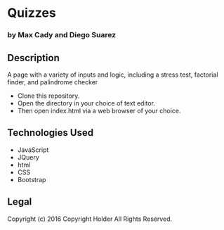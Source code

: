 # Quizzes
### by Max Cady and Diego Suarez

## Description

A page with a variety of inputs and logic, including a stress test, factorial finder, and palindrome checker

* Clone this repository.
* Open the directory in your choice of text editor.
* Then open index.html via a web browser of your choice.

## Technologies Used
* JavaScript
* JQuery
* html
* CSS
* Bootstrap

## Legal
Copyright (c) 2016 Copyright Holder All Rights Reserved.
